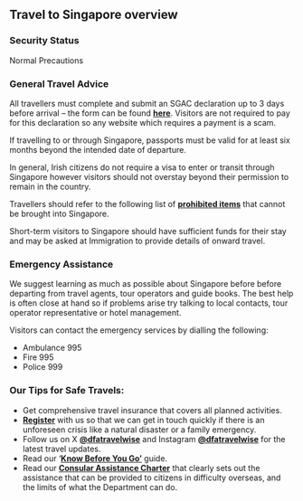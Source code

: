 ## Travel to Singapore overview

### **Security Status**

Normal Precautions

### **General Travel Advice**

All travellers must complete and submit an SGAC declaration up to 3 days before arrival – the form can be found [**here**](https://eservices.ica.gov.sg/sgarrivalcard). Visitors are not required to pay for this declaration so any website which requires a payment is a scam.

If travelling to or through Singapore, passports must be valid for at least six months beyond the intended date of departure.

In general, Irish citizens do not require a visa to enter or transit through Singapore however visitors should not overstay beyond their permission to remain in the country.

Travellers should refer to the following list of [**prohibited items**](https://www.ica.gov.sg/enter-transit-depart/entering-singapore/what-you-can-bring) that cannot be brought into Singapore.

Short-term visitors to Singapore should have sufficient funds for their stay and may be asked at Immigration to provide details of onward travel.

### **Emergency Assistance**

We suggest learning as much as possible about Singapore before before departing from travel agents, tour operators and guide books. The best help is often close at hand so if problems arise try talking to local contacts, tour operator representative or hotel management.

Visitors can contact the emergency services by dialling the following:

* Ambulance 995
* Fire 995
* Police 999

### **Our Tips for Safe Travels:**

* Get comprehensive travel insurance that covers all planned activities.
* [**Register**](https://www.ireland.ie/en/dfa/overseas-travel/citizens-registration/) with us so that we can get in touch quickly if there is an unforeseen crisis like a natural disaster or a family emergency.
* Follow us on X [**@dfatravelwise**](https://twitter.com/dfatravelwise?ref_src=twsrc%5Egoogle%7Ctwcamp%5Eserp%7Ctwgr%5Eauthor) and Instagram [**@dfatravelwise**](https://www.instagram.com/dfatravelwise/) for the latest travel updates.
* Read our ‘[**Know Before You Go’**](https://www.ireland.ie/en/dfa/overseas-travel/know-before-you-go/) guide.
* Read our [**Consular Assistance Charter**](https://www.ireland.ie/en/dfa/overseas-travel/assistance-abroad/consular-assistance-charter/) that clearly sets out the assistance that can be provided to citizens in difficulty overseas, and the limits of what the Department can do.